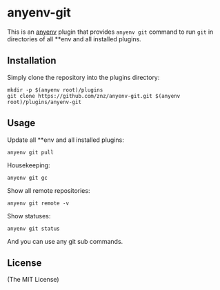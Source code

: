 # anyenv-git

This is an [anyenv](https://github.com/anyenv/anyenv) plugin that
provides `anyenv git` command to run `git` in directories of
all \*\*env and all installed plugins.

## Installation

Simply clone the repository into the plugins directory:

    mkdir -p $(anyenv root)/plugins
    git clone https://github.com/znz/anyenv-git.git $(anyenv root)/plugins/anyenv-git

## Usage

Update all \*\*env and all installed plugins:

    anyenv git pull

Housekeeping:

    anyenv git gc

Show all remote repositories:

    anyenv git remote -v

Show statuses:

    anyenv git status

And you can use any git sub commands.

## License

(The MIT License)

